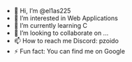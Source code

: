 - 👋 Hi, I’m @el1as225
- 👀 I’m interested in Web Applications
- 🌱 I’m currently learning C
- 💞️ I’m looking to collaborate on ...
- 📫 How to reach me Discord: pzoido
- ⚡ Fun fact: You can find me on Google

<!---
el1as225/el1as225 is a ✨ special ✨ repository because its `README.md` (this file) appears on your GitHub profile.
You can click the Preview link to take a look at your changes.
--->
